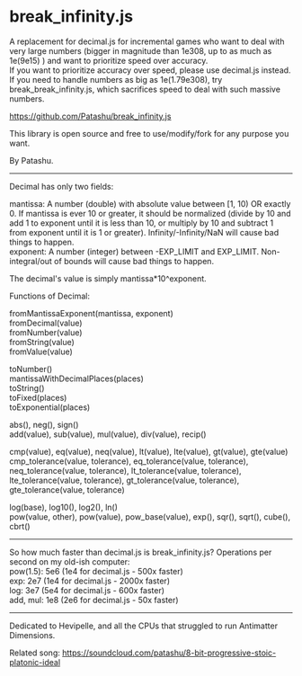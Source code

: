 # break_infinity.js
A replacement for decimal.js for incremental games who want to deal with very large numbers (bigger in magnitude than 1e308, up to as much as 1e(9e15) ) and want to prioritize speed over accuracy.</br>
If you want to prioritize accuracy over speed, please use decimal.js instead.</br>
If you need to handle numbers as big as 1e(1.79e308), try break_break_infinity.js, which sacrifices speed to deal with such massive numbers.

https://github.com/Patashu/break_infinity.js

This library is open source and free to use/modify/fork for any purpose you want.

By Patashu.

---

Decimal has only two fields:

mantissa: A number (double) with absolute value between [1, 10) OR exactly 0. If mantissa is ever 10 or greater, it should be normalized (divide by 10 and add 1 to exponent until it is less than 10, or multiply by 10 and subtract 1 from exponent until it is 1 or greater). Infinity/-Infinity/NaN will cause bad things to happen.</br>
exponent: A number (integer) between -EXP_LIMIT and EXP_LIMIT. Non-integral/out of bounds will cause bad things to happen.

The decimal's value is simply mantissa*10^exponent.

Functions of Decimal:

fromMantissaExponent(mantissa, exponent)</br>
fromDecimal(value)</br>
fromNumber(value)</br>
fromString(value)</br>
fromValue(value)

toNumber()</br>
mantissaWithDecimalPlaces(places)</br>
toString()</br>
toFixed(places)</br>
toExponential(places)

abs(), neg(), sign()</br>
add(value), sub(value), mul(value), div(value), recip()</br>

cmp(value), eq(value), neq(value), lt(value), lte(value), gt(value), gte(value)</br>
cmp_tolerance(value, tolerance), eq_tolerance(value, tolerance), neq_tolerance(value, tolerance), lt_tolerance(value, tolerance), lte_tolerance(value, tolerance), gt_tolerance(value, tolerance), gte_tolerance(value, tolerance)

log(base), log10(), log2(), ln()</br>
pow(value, other), pow(value), pow_base(value), exp(), sqr(), sqrt(), cube(), cbrt()

---

So how much faster than decimal.js is break_infinity.js? Operations per second on my old-ish computer:</br>
pow(1.5): 5e6 (1e4 for decimal.js - 500x faster)</br>
exp: 2e7 (1e4 for decimal.js - 2000x faster)</br>
log: 3e7 (5e4 for decimal.js - 600x faster)</br>
add, mul: 1e8 (2e6 for decimal.js - 50x faster)

---

Dedicated to Hevipelle, and all the CPUs that struggled to run Antimatter Dimensions.

Related song: https://soundcloud.com/patashu/8-bit-progressive-stoic-platonic-ideal
